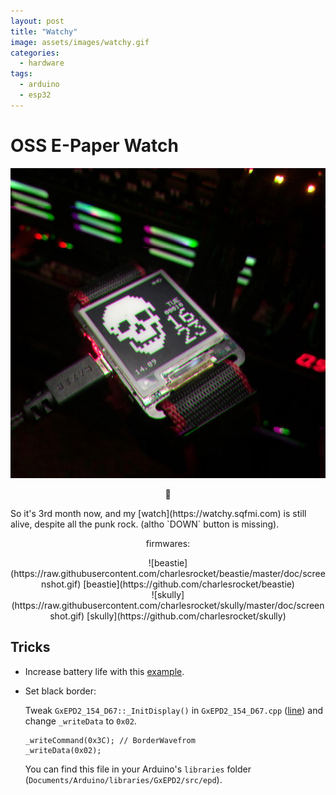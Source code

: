 ```yaml
---
layout: post
title: "Watchy"
image: assets/images/watchy.gif
categories:
  - hardware
tags:
  - arduino
  - esp32
---
```

# OSS E-Paper Watch

![watchy-skully](/assets/images/watchy-skully.jpg)

<p style="text-align: center;">🚧</p>
So it's 3rd month now, and my [watch](https://watchy.sqfmi.com) is still alive, despite all the punk rock. (altho `DOWN` button is missing).

<p style="text-align: center;">firmwares:</p>
<div class="md-wrp" markdown="1" align="center">
![beastie](https://raw.githubusercontent.com/charlesrocket/beastie/master/doc/screenshot.gif)
[beastie](https://github.com/charlesrocket/beastie)
</div>
<div class="md-wrp" markdown="1" align="center">
![skully](https://raw.githubusercontent.com/charlesrocket/skully/master/doc/screenshot.gif)
[skully](https://github.com/charlesrocket/skully)
</div>

## Tricks

* Increase battery life with this [example](https://github.com/sqfmi/Watchy/pull/78/files).

* Set black border:

  Tweak `GxEPD2_154_D67::_InitDisplay()` in `GxEPD2_154_D67.cpp` ([line](https://github.com/ZinggJM/GxEPD2/blob/1.4.1/src/epd/GxEPD2_154_D67.cpp#L343)) and change `_writeData` to `0x02`.
  ```
  _writeCommand(0x3C); // BorderWavefrom
  _writeData(0x02);
  ```
  You can find this file in your Arduino's `libraries` folder (`Documents/Arduino/libraries/GxEPD2/src/epd`).
